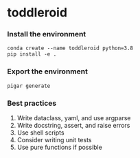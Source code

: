 # toddleroid

### Install the environment
```
conda create --name toddleroid python=3.8
pip install -e .
```

### Export the environment
```
pigar generate
```

### Best practices
1. Write dataclass, yaml, and use argparse
1. Write docstring, assert, and raise errors
1. Use shell scripts
1. Consider writing unit tests
1. Use pure functions if possible
